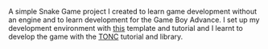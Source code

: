 A simple Snake Game project I created to learn game development without an engine and to learn development for the Game Boy Advance.
I set up my development environment with [this](https://github.com/JamieDStewart/GBA_VSCode_Basic) template and tutorial and I learnt to develop the game with the [TONC](https://www.coranac.com/tonc/text/toc.htm) tutorial and library.

